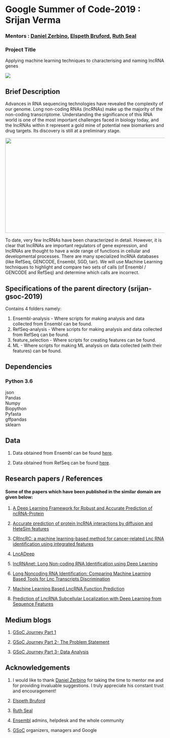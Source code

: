 # Google Summer of Code-2019 : Srijan Verma
### Mentors : [Daniel Zerbino](https://www.ebi.ac.uk/about/people/daniel-zerbino), [Elspeth Bruford](https://www.ebi.ac.uk/about/people/elspeth-bruford), [Ruth Seal](https://www.ebi.ac.uk/about/people/ruth-seal)

### Project Title  
Applying machine learning techniques to characterising and naming lncRNA genes

![](https://media1.tenor.com/images/8ab51cca650124bdbd211ce2e8fb0714/tenor.gif?itemid=10625836)

## Brief Description
Advances in RNA sequencing technologies have revealed the complexity of our genome.
Long non-coding RNAs (lncRNAs) make up the majority of the non-coding transcriptome.
Understanding the significance of this RNA world is one of the most important challenges
faced in biology today, and the lncRNAs within it represent a gold mine of potential new
biomarkers and drug targets. Its discovery is still at a preliminary stage.

<img src="https://www.researchgate.net/profile/Sayantan_Maji/publication/299381675/figure/fig1/AS:347583198318593@1459881700776/Non-coding-RNA-Non-coding-RNA-comprise-a-much-larger-portion-of-the-human-genome-than.png" width="600" height="300" />

To date, very few lncRNAs have been characterized in detail. However, it is clear that
lncRNAs are important regulators of gene expression, and lncRNAs are thought to have a
wide range of functions in cellular and developmental processes. There are many
specialized lncRNA databases (like RefSeq, GENCODE, Ensembl, SGD, tair). We will use
Machine Learning techniques to highlight and compare two sets of calls (of Ensembl /
GENCODE and RefSeq) and determine which calls are incorrect.

## Specifications of the parent directory (srijan-gsoc-2019)
Contains 4 folders namely: <br/>
1. Ensembl-analysis - Where scripts for making analysis and data collected from Ensembl can be found.<br/>
2. RefSeq-analysis - Where scripts for making analysis and data collected from RefSeq can be found.<br/>
3. feature_selection - Where scripts for creating features can be found.<br/>
4. ML - Where scripts for making ML analysis on data collected (with their features) can be found.<br/>
## Dependencies
### Python 3.6
json<br/>
Pandas<br/>
Numpy<br/>
Biopython<br/>
Pyfasta<br/>
gffpandas<br/>
sklearn<br/>

## Data
1. Data obtained from Ensembl can be found [here](https://github.com/EnsemblGSOC/srijan-gsoc-2019/tree/master/Ensembl-analysis). <br/>

2. Data obtained from RefSeq can be found [here](https://github.com/EnsemblGSOC/srijan-gsoc-2019/tree/master/RefSeq-analysis). <br/>



## Research papers / References
#### Some of the papers which have been published in the similar domain are given below: <br/>
1. [A Deep Learning Framework for Robust and Accurate Prediction of ncRNA-Protein](https://drive.google.com/file/d/1dNlT_ed3bXUwNlfDRM8BmV4bGduzgLEc/view?usp=sharing)<br/>

2. [Accurate prediction of protein lncRNA interactions by diffusion and HeteSim features](https://drive.google.com/file/d/11Bqi1AdLIKPDWxeHIvURuyX-nN3kwZOj/view?usp=sharing)<br/>

3. [CRlncRC: a machine learning-based method for cancer-related Lnc RNA identification using integrated features](https://drive.google.com/file/d/1ggXskSpbneFSw76R7T5giPW6PiwuyJMw/view?usp=sharing)<br/>

4. [LncADeep](https://drive.google.com/file/d/1DWC2s4rQulZQUPQFU7yhPtQtfgOvnELg/view?usp=sharing)<br/>

5. [lncRNAnet: Long Non-coding RNA Identification using Deep Learning](https://drive.google.com/file/d/1-4eDyLmFit0NODxf-TWwLpyLY2gcL3HI/view?usp=sharing)<br/>

6. [Long Noncoding RNA Identification: Comparing Machine Learning Based Tools for Lnc Transcripts Discrimination](https://drive.google.com/file/d/15kOvyRAbIqDzwD6G9rqJMO-J3GW-pyRm/view?usp=sharing)<br/>

7. [Machine Learning Based LncRNA Function Prediction](https://drive.google.com/file/d/1GybUbLfF5U1bf9-J4YOoOxoqyn7whIm3/view?usp=sharing)<br/>

8. [Prediction of LncRNA Subcellular Localization with Deep Learning from Sequence Features](https://drive.google.com/file/d/11Mi3UnXAc1PUWNQW1RXVDdQIqQnXi_dD/view?usp=sharing)<br/>

## Medium blogs
1. [GSoC Journey Part 1](https://medium.com/@verma.srijan/gsoc-journey-part-1-ba251b69bede)<br/>

2. [GSoC Journey Part 2- The Problem Statement](https://medium.com/@verma.srijan/gsoc-journey-part-2-the-problem-statement-55a2293678d0)<br/>

3. [GSoC Journey Part 3- Data Analysis](https://medium.com/@verma.srijan/gsoc-journey-part-3-data-analysis-d9c1873703fc)<br/>

## Acknowledgements
1. I would like to thank [Daniel Zerbino](https://www.ebi.ac.uk/about/people/daniel-zerbino) for taking the time to mentor me and for providing invaluable suggestions. I truly appreciate his constant trust and encouragement!<br/>

2. [Elspeth Bruford](https://www.ebi.ac.uk/about/people/elspeth-bruford)<br/>

3. [Ruth Seal](https://www.ebi.ac.uk/about/people/ruth-seal)<br/>

4. [Ensembl](https://asia.ensembl.org/index.html) admins, helpdesk and the whole community <br/>

5. [GSoC](https://summerofcode.withgoogle.com/) organizers, managers and Google 
